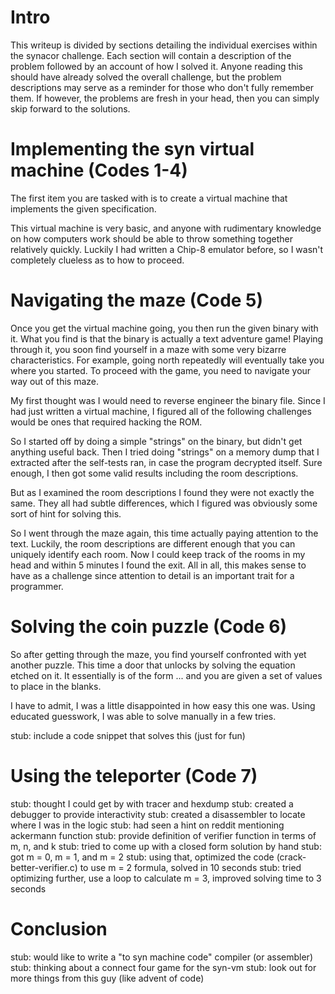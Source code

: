 

Intro
=====
This writeup is divided by sections detailing the individual exercises 
within the synacor challenge. Each section will contain a description of the
problem followed by an account of how I solved it. Anyone reading this 
should have already solved the overall challenge, but the problem 
descriptions may serve as a reminder for those who don't fully remember 
them. If however, the problems are fresh in your head, then you can simply 
skip forward to the solutions.


Implementing the syn virtual machine (Codes 1-4)
================================================
The first item you are tasked with is to create a virtual machine that
implements the given specification.

This virtual machine is very basic, and anyone with rudimentary knowledge
on how computers work should be able to throw something together
relatively quickly. Luckily I had written a Chip-8 emulator before, so I
wasn't completely clueless as to how to proceed.


Navigating the maze (Code 5)
============================
Once you get the virtual machine going, you then run the given binary with
it. What you find is that the binary is actually a text adventure game!
Playing through it, you soon find yourself in a maze with some very bizarre
characteristics. For example, going north repeatedly will eventually take
you where you started. To proceed with the game, you need to navigate your
way out of this maze.

My first thought was I would need to reverse engineer the binary file.
Since I had just written a virtual machine, I figured all of the following
challenges would be ones that required hacking the ROM. 

So I started off by doing a simple "strings" on the binary, but didn't get
anything useful back. Then I tried doing "strings" on a memory dump that I
extracted after the self-tests ran, in case the program decrypted itself. 
Sure enough, I then got some valid results including the room descriptions.

But as I examined the room descriptions I found they were not exactly the
same. They all had subtle differences, which I figured was obviously 
some sort of hint for solving this.

So I went through the maze again, this time actually paying attention to the
text. Luckily, the room descriptions are different enough that you can
uniquely identify each room. Now I could keep track of the rooms in my head
and within 5 minutes I found the exit. All in all, this makes sense to have
as a challenge since attention to detail is an important trait for a
programmer.


Solving the coin puzzle (Code 6)
================================
So after getting through the maze, you find yourself confronted with yet
another puzzle. This time a door that unlocks by solving the equation etched
on it. It essentially is of the form ... and you are given a set of values
to place in the blanks.

I have to admit, I was a little disappointed in how easy this one was. Using
educated guesswork, I was able to solve manually in a few tries.

stub: include a code snippet that solves this (just for fun)


Using the teleporter (Code 7)
=============================
stub: thought I could get by with tracer and hexdump
stub: created a debugger to provide interactivity
stub: created a disassembler to locate where I was in the logic
stub: had seen a hint on reddit mentioning ackermann function
stub: provide definition of verifier function in terms of m, n, and k
stub: tried to come up with a closed form solution by hand
stub: got m = 0, m = 1, and m = 2
stub: using that, optimized the code (crack-better-verifier.c) to use m = 2
      formula, solved in 10 seconds
stub: tried optimizing further, use a loop to calculate m = 3, improved
      solving time to 3 seconds


Conclusion
==========
stub: would like to write a "to syn machine code" compiler (or assembler)
stub: thinking about a connect four game for the syn-vm
stub: look out for more things from this guy (like advent of code)


